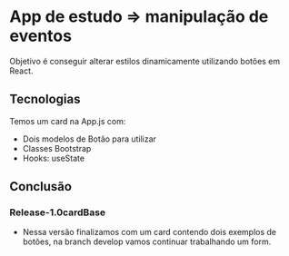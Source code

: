 # App de estudo => manipulação de eventos
Objetivo é conseguir alterar estilos dinamicamente utilizando botões em React.

## Tecnologias
Temos um card na App.js com:
- Dois modelos de Botão para utilizar
- Classes Bootstrap
- Hooks: useState


## Conclusão
### Release-1.0cardBase
- Nessa versão finalizamos com um card contendo dois exemplos de botões, na branch develop vamos continuar trabalhando um form.

